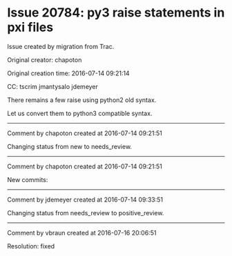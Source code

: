 # Issue 20784: py3 raise statements in pxi files

Issue created by migration from Trac.

Original creator: chapoton

Original creation time: 2016-07-14 09:21:14

CC:  tscrim jmantysalo jdemeyer

There remains a few raise using python2 old syntax.

Let us convert them to python3 compatible syntax.


---

Comment by chapoton created at 2016-07-14 09:21:51

Changing status from new to needs_review.


---

Comment by chapoton created at 2016-07-14 09:21:51

New commits:


---

Comment by jdemeyer created at 2016-07-14 09:33:51

Changing status from needs_review to positive_review.


---

Comment by vbraun created at 2016-07-16 20:06:51

Resolution: fixed
